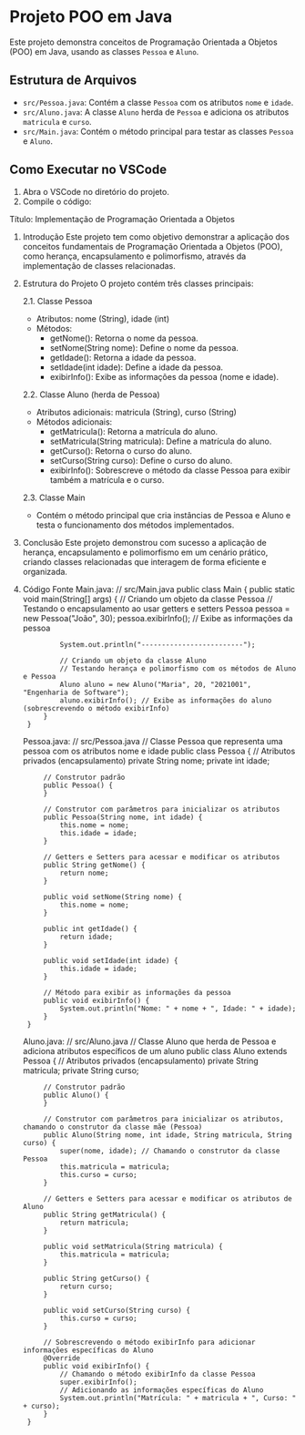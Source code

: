 # Projeto POO em Java

Este projeto demonstra conceitos de Programação Orientada a Objetos (POO) em Java, usando as classes `Pessoa` e `Aluno`.

## Estrutura de Arquivos
- `src/Pessoa.java`: Contém a classe `Pessoa` com os atributos `nome` e `idade`.
- `src/Aluno.java`: A classe `Aluno` herda de `Pessoa` e adiciona os atributos `matricula` e `curso`.
- `src/Main.java`: Contém o método principal para testar as classes `Pessoa` e `Aluno`.

## Como Executar no VSCode

1. Abra o VSCode no diretório do projeto.
2. Compile o código:





Título: Implementação de Programação Orientada a Objetos

1. Introdução
   Este projeto tem como objetivo demonstrar a aplicação dos conceitos fundamentais de Programação Orientada a Objetos (POO), como herança, encapsulamento e polimorfismo, através da implementação de classes relacionadas.

2. Estrutura do Projeto
   O projeto contém três classes principais:
   
   2.1. Classe Pessoa
   - Atributos: nome (String), idade (int)
   - Métodos:
     - getNome(): Retorna o nome da pessoa.
     - setNome(String nome): Define o nome da pessoa.
     - getIdade(): Retorna a idade da pessoa.
     - setIdade(int idade): Define a idade da pessoa.
     - exibirInfo(): Exibe as informações da pessoa (nome e idade).
   
   2.2. Classe Aluno (herda de Pessoa)
   - Atributos adicionais: matricula (String), curso (String)
   - Métodos adicionais:
     - getMatricula(): Retorna a matrícula do aluno.
     - setMatricula(String matricula): Define a matrícula do aluno.
     - getCurso(): Retorna o curso do aluno.
     - setCurso(String curso): Define o curso do aluno.
     - exibirInfo(): Sobrescreve o método da classe Pessoa para exibir também a matrícula e o curso.

   2.3. Classe Main
   - Contém o método principal que cria instâncias de Pessoa e Aluno e testa o funcionamento dos métodos implementados.

3. Conclusão
   Este projeto demonstrou com sucesso a aplicação de herança, encapsulamento e polimorfismo em um cenário prático, criando classes relacionadas que interagem de forma eficiente e organizada.
   
4. Código Fonte
    Main.java:
        // src/Main.java
        public class Main {
            public static void main(String[] args) {
                // Criando um objeto da classe Pessoa
                // Testando o encapsulamento ao usar getters e setters
                Pessoa pessoa = new Pessoa("João", 30);
                pessoa.exibirInfo(); // Exibe as informações da pessoa

                System.out.println("-------------------------");

                // Criando um objeto da classe Aluno
                // Testando herança e polimorfismo com os métodos de Aluno e Pessoa
                Aluno aluno = new Aluno("Maria", 20, "2021001", "Engenharia de Software");
                aluno.exibirInfo(); // Exibe as informações do aluno (sobrescrevendo o método exibirInfo)
            }
        }

    Pessoa.java:
        // src/Pessoa.java
        // Classe Pessoa que representa uma pessoa com os atributos nome e idade
        public class Pessoa {
            // Atributos privados (encapsulamento)
            private String nome;
            private int idade;

            // Construtor padrão
            public Pessoa() {
            }

            // Construtor com parâmetros para inicializar os atributos
            public Pessoa(String nome, int idade) {
                this.nome = nome;
                this.idade = idade;
            }

            // Getters e Setters para acessar e modificar os atributos
            public String getNome() {
                return nome;
            }

            public void setNome(String nome) {
                this.nome = nome;
            }

            public int getIdade() {
                return idade;
            }

            public void setIdade(int idade) {
                this.idade = idade;
            }

            // Método para exibir as informações da pessoa
            public void exibirInfo() {
                System.out.println("Nome: " + nome + ", Idade: " + idade);
            }
        }

    Aluno.java:
            // src/Aluno.java
        // Classe Aluno que herda de Pessoa e adiciona atributos específicos de um aluno
        public class Aluno extends Pessoa {
            // Atributos privados (encapsulamento)
            private String matricula;
            private String curso;

            // Construtor padrão
            public Aluno() {
            }

            // Construtor com parâmetros para inicializar os atributos, chamando o construtor da classe mãe (Pessoa)
            public Aluno(String nome, int idade, String matricula, String curso) {
                super(nome, idade); // Chamando o construtor da classe Pessoa
                this.matricula = matricula;
                this.curso = curso;
            }

            // Getters e Setters para acessar e modificar os atributos de Aluno
            public String getMatricula() {
                return matricula;
            }

            public void setMatricula(String matricula) {
                this.matricula = matricula;
            }

            public String getCurso() {
                return curso;
            }

            public void setCurso(String curso) {
                this.curso = curso;
            }

            // Sobrescrevendo o método exibirInfo para adicionar informações específicas do Aluno
            @Override
            public void exibirInfo() {
                // Chamando o método exibirInfo da classe Pessoa
                super.exibirInfo();
                // Adicionando as informações específicas do Aluno
                System.out.println("Matrícula: " + matricula + ", Curso: " + curso);
            }
        }

